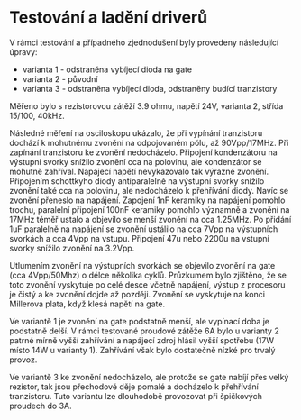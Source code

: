 # Testování a ladění driverů

V rámci testování a případného zjednodušení byly provedeny následující úpravy:
 - varianta 1 - odstraněna vybíjecí dioda na gate
 - varianta 2 - původní
 - varianta 3 - odstraněna vybíjecí dioda, odstraněny budící tranzistory

Měřeno bylo s rezistorovou zátěží 3.9 ohmu, napětí 24V, varianta 2, střída
15/100, 40kHz.

Následné měření na osciloskopu ukázalo, že při vypínání tranzistoru dochází k
mohutnému zvonění na odpojovaném pólu, až 90Vpp/17MHz. Při zapínání tranzistoru ke
zvonění nedocházelo. Připojení kondenzátoru na výstupní svorky snížilo zvonění
cca na polovinu, ale kondenzátor se mohutně zahříval. Napájecí napětí
nevykazovalo tak výrazné zvonění. Připojením schottkyho diody antiparalelně na
výstupní svorky snížilo zvonění také cca na polovinu, ale nedocházelo k
přehřívání diody. Navíc se zvonění přeneslo na napájení. Zapojení 1nF keramiky
na napájení pomohlo trochu, paralelní připojení 100nF keramiky pomohlo významně
a zvonění na 17MHz téměř ustalo a objevilo se menší zvonění na cca 1.25MHz. Po
přidání 1uF paralelně na napájení se zvonění ustálilo na cca 7Vpp na výstupních
svorkách a cca 4Vpp na vstupu. Připojení 47u nebo 2200u na vstupní svorky snížilo
zvonění na 3.2Vpp. 

Utlumením zvonění na výstupních svorkách se objevilo zvonění na gate (cca
4Vpp/50Mhz) o délce několika cyklů. Průzkumem bylo zjištěno, že se toto zvonění
vyskytuje po celé desce včetně napájení, výstup z procesoru je čistý a ke
zvonění dojde až později. Zvonění se vyskytuje na konci Millerova plata, když
klesá napětí na gate. 

Ve variantě 1 je zvonění na gate podstatně menší, ale vypínací doba je podstatně
delší. V rámci testované proudové zátěže 6A bylo u varianty 2 patrné mírně vyšší
zahřívání a napájecí zdroj hlásil vyšší spotřebu (17W místo 14W u varianty 1). 
Zahřívání však bylo dostatečně nízké pro trvalý provoz.

Ve variantě 3 ke zvonění nedocházelo, ale protože se gate nabíjí přes velký
rezistor, tak jsou přechodové děje pomalé a docházelo k přehřívání tranzistoru.
Tuto variantu lze dlouhodobě provozovat při špičkových proudech do 3A. 


